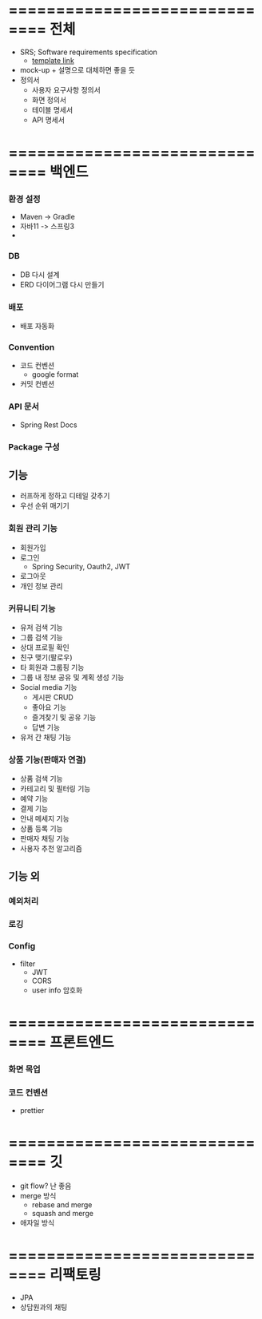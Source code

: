 ==============================
전체
==============================
- SRS; Software requirements specification
  - [template link](https://hso8706.tistory.com/328)
- mock-up + 설명으로 대체하면 좋을 듯
- 정의서
  - 사용자 요구사항 정의서
  - 화면 정의서
  - 테이블 명세서
  - API 명세서

==============================
백엔드
==============================

### 환경 설정
- Maven -> Gradle
- 자바11 -> 스프링3
- 
### DB
- DB 다시 설계
- ERD 다이어그램 다시 만들기

### 배포
- 배포 자동화

### Convention
- 코드 컨벤션
  - google format
- 커밋 컨벤션

### API 문서
- Spring Rest Docs

### Package 구성

## 기능
- 러프하게 정하고 디테일 갖추기
- 우선 순위 매기기
### 회원 관리 기능
- 회원가입
- 로그인
  - Spring Security, Oauth2, JWT
- 로그아웃
- 개인 정보 관리
### 커뮤니티 기능
- 유저 검색 기능
- 그룹 검색 기능
- 상대 프로필 확인
- 친구 맺기(팔로우)
- 타 회원과 그룹핑 기능
- 그룹 내 정보 공유 및 계획 생성 기능
- Social media 기능
  - 게시판 CRUD
  - 좋아요 기능
  - 즐겨찾기 및 공유 기능
  - 답변 기능
- 유저 간 채팅 기능
### 상품 기능(판매자 연결)
- 상품 검색 기능
- 카테고리 및 필터링 기능
- 예약 기능
- 결제 기능
- 안내 메세지 기능
- 상품 등록 기능
- 판매자 채팅 기능
- 사용자 추천 알고리즘
  
## 기능 외
### 예외처리
### 로깅
### Config
- filter
  - JWT
  - CORS
  - user info 암호화


==============================
프론트엔드
==============================

### 화면 목업

### 코드 컨벤션
- prettier

==============================
깃
==============================

- git flow? 난 좋음
- merge 방식
  - rebase and merge
  - squash and merge
- 애자일 방식

==============================
리팩토링
==============================
- JPA
- 상담원과의 채팅